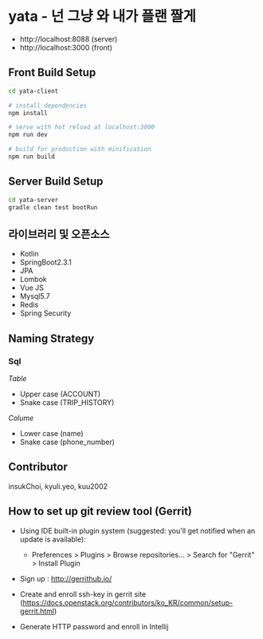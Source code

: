 yata - 넌 그냥 와 내가 플랜 짤게
==========================

- http://localhost:8088 (server)
- http://localhost:3000 (front)

## Front Build Setup

``` bash
cd yata-client

# install dependencies
npm install

# serve with hot reload at localhost:3000
npm run dev

# build for production with minification
npm run build
```

## Server Build Setup

``` bash
cd yata-server
gradle clean test bootRun
```

## 라이브러리 및 오픈소스
- Kotlin
- SpringBoot2.3.1
- JPA
- Lombok
- Vue JS
- Mysql5.7
- Redis
- Spring Security

## Naming Strategy
### Sql
*Table*
- Upper case (ACCOUNT)
- Snake case (TRIP_HISTORY)

*Colume*
- Lower case (name)
- Snake case (phone_number)

## Contributor
insukChoi, kyuli.yeo, kuu2002

## How to set up git review tool (Gerrit)

- Using IDE built-in plugin system (suggested: you'll get notified when an update is available):
  - Preferences > Plugins > Browse repositories... > Search for "Gerrit" > Install Plugin

- Sign up : http://gerrithub.io/
- Create and enroll ssh-key in gerrit site (https://docs.openstack.org/contributors/ko_KR/common/setup-gerrit.html)
- Generate HTTP password and enroll in Intellij 